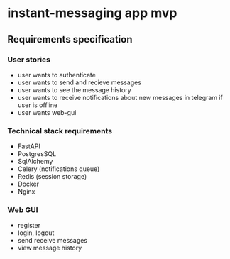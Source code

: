 # instant-messaging app mvp

## Requirements specification
### User stories
- user wants to authenticate
- user wants to send and recieve messages
- user wants to see the message history
- user wants to receive notifications about new messages in telegram if user is offline
- user wants web-gui
### Technical stack requirements
- FastAPI
- PostgresSQL
- SqlAlchemy
- Celery (notifications queue)
- Redis (session storage)
- Docker
- Nginx
### Web GUI
- register
- login, logout
- send receive messages
- view message history